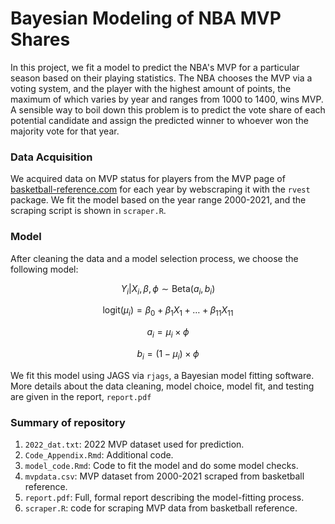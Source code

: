 # Bayesian Modeling of NBA MVP Shares

In this project, we fit a model to predict the NBA's MVP for a particular season based on their playing statistics. The NBA chooses the MVP via a voting system, and the player with the highest amount of points, the maximum of which varies by year and ranges from 1000 to 1400, wins MVP. A sensible way to boil down this problem is to predict the vote share of each potential candidate and assign the predicted winner to whoever won the majority vote for that year.

### Data Acquisition
We acquired data on MVP status for players from the MVP page of [basketball-reference.com](basketball-reference.com) for each year by webscraping it with the `rvest` package. We fit the model based on the year range 2000-2021, and the scraping script is shown in `scraper.R`.

### Model
After cleaning the data and a model selection process, we choose the following model:

$$Y_i | X_i, \beta,\phi \sim \text{Beta}(a_i, b_i)$$

$$\text{logit}(\mu_i) = \beta_0 + \beta_1X_1 +\dots+ \beta_{11}X_{11}$$

$$a_i = \mu_i \times \phi$$

$$b_i = (1 - \mu_i) \times \phi$$

We fit this model using JAGS via `rjags`, a Bayesian model fitting software. More details about the data cleaning, model choice, model fit, and testing are given in the report, `report.pdf`

### Summary of repository
1. `2022_dat.txt`: 2022 MVP dataset used for prediction.
2. `Code_Appendix.Rmd`: Additional code. 
3. `model_code.Rmd`: Code to fit the model and do some model checks.
4. `mvpdata.csv`: MVP dataset from 2000-2021 scraped from basketball reference.
5. `report.pdf`: Full, formal report describing the model-fitting process.
6. `scraper.R`: code for scraping MVP data from basketball reference.

